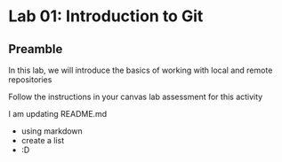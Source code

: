 # Lab 01: Introduction to Git

## Preamble

In this lab, we will introduce the basics of working with local and remote repositories

Follow the instructions in your canvas lab assessment for this activity

I am updating README.md
- using markdown
- create a list
- :D


